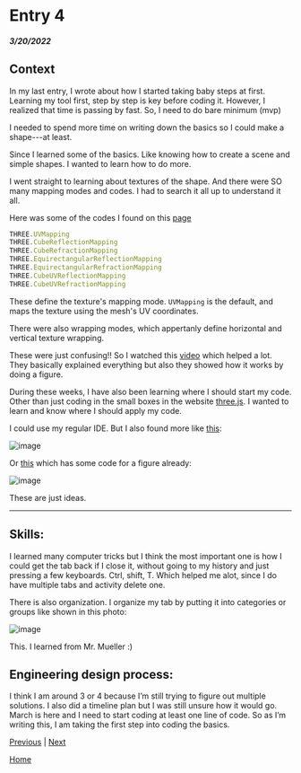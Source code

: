 # Entry 4
##### 3/20/2022

## Context

In my last entry, I wrote about how I started taking baby steps at first. Learning my tool first, step by step is key before coding it. However, I realized that time is passing by fast. So, I need to do bare minimum (mvp) 

I needed to spend more time on writing down the basics so I could make a shape---at least. 

Since I learned some of the basics. Like knowing how to create a scene and simple shapes. I wanted to learn how to do more. 

I went straight to learning about textures of the shape. And there were SO many mapping modes and codes. I had to search it all up to understand it all. 

Here was some of the codes I found on this [page](https://threejs.org/docs/index.html#api/en/constants/Textures) 

``` js
THREE.UVMapping
THREE.CubeReflectionMapping
THREE.CubeRefractionMapping
THREE.EquirectangularReflectionMapping
THREE.EquirectangularRefractionMapping
THREE.CubeUVReflectionMapping
THREE.CubeUVRefractionMapping

```

These define the texture's mapping mode.
`UVMapping` is the default, and maps the texture using the mesh's UV coordinates.

There were also wrapping modes, which appertanly define horizontal and vertical texture wrapping. 

These were just confusing!! So I watched this [video](https://www.youtube.com/watch?v=l77yAZ0E950) which helped a lot. They basically explained everything but also they showed how it works by doing a figure. 

During these weeks, I have also been learning where I should start my code. Other than just coding in the small boxes in the website [three.js](https://threejs.org/). I wanted to learn and know where I should apply my code. 


I could use my regular IDE. But I also found more like [this](https://threejs.org/editor/): 

<img src="blob:chrome-untrusted://media-app/8e1ad0e2-caf1-4d21-a1f2-3dd7c04da904" alt=""/>![image](https://user-images.githubusercontent.com/73479762/159195260-f210f77a-ae5c-471a-ba36-490b4c10e7d0.png)


Or [this](https://jsfiddle.net/) which has some code for a figure already: 


<img src="blob:chrome-untrusted://media-app/847b3578-8a07-4bf0-9b81-8188e330409f" alt=""/>![image](https://user-images.githubusercontent.com/73479762/159195509-6067d77d-db25-4762-ab07-0e0ac45939f2.png)


These are just ideas. 

---

## Skills:

I learned many computer tricks but I think the most important one is how I could get the tab back if I close it, without going to my history and just pressing a few keyboards. Ctrl,  shift, T. Which helped me alot, since I do have multiple tabs and activity delete one.  

There is also organization. I organize my tab by putting it into categories or groups like shown in this photo: 

<img src="blob:chrome-untrusted://media-app/f8f9c2d0-2d14-4f8a-ae1a-d1ab81135578" alt=""/>![image](https://user-images.githubusercontent.com/73479762/159195169-4592f5ee-1a52-4762-a4db-597a47876ee0.png)


This. I learned from Mr. Mueller :) 

## Engineering design process: 

I think I am around 3 or 4 because I’m still trying to figure out multiple solutions. I also did a timeline plan but I was still unsure how it would go. March is here and I need to start coding at least one line of code. So as I’m writing this, I am taking the first step into coding the basics. 




[Previous](entry03.md) | [Next](entry05.md)

[Home](../README.md)

